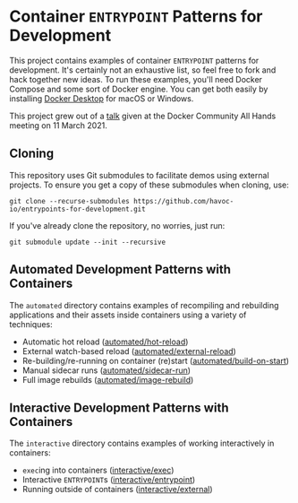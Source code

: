 # Container `ENTRYPOINT` Patterns for Development

This project contains examples of container `ENTRYPOINT` patterns for
development. It's certainly not an exhaustive list, so feel free to fork and
hack together new ideas. To run these examples, you'll need Docker Compose and
some sort of Docker engine. You can get both easily by installing
[Docker Desktop](https://www.docker.com/products/docker-desktop) for macOS or
Windows.

This project grew out of a
[talk](https://havoc.io/talks/entrypoints-for-development) given at the Docker
Community All Hands meeting on 11 March 2021.


## Cloning

This repository uses Git submodules to facilitate demos using external projects.
To ensure you get a copy of these submodules when cloning, use:

```
git clone --recurse-submodules https://github.com/havoc-io/entrypoints-for-development.git
```

If you've already clone the repository, no worries, just run:

```
git submodule update --init --recursive
```


## Automated Development Patterns with Containers

The `automated` directory contains examples of recompiling and rebuilding
applications and their assets inside containers using a variety of techniques:

- Automatic hot reload ([automated/hot-reload](automated/hot-reload))
- External watch-based reload ([automated/external-reload](automated/external-reload))
- Re-building/re-running on container (re)start ([automated/build-on-start](automated/build-on-start))
- Manual sidecar runs ([automated/sidecar-run](automated/sidecar-run))
- Full image rebuilds ([automated/image-rebuild](automated/image-rebuild))


## Interactive Development Patterns with Containers

The `interactive` directory contains examples of working interactively in
containers:

- `exec`ing into containers ([interactive/exec](interactive/exec))
- Interactive `ENTRYPOINT`s ([interactive/entrypoint](interactive/entrypoint))
- Running outside of containers ([interactive/external](interactive/external))
